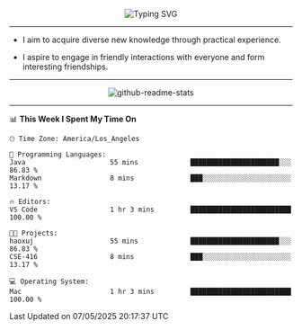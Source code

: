 <p align="center">
  <img src="https://readme-typing-svg.demolab.com?font=Fira+Code&weight=500&size=32&duration=2500&pause=1600&center=true&vCenter=true&random=false&width=1024&height=64&lines=Hi+there+%F0%9F%91%8B;I'm+delighted+you+could+make+it+here+%F0%9F%8E%89;I'm+Harry%2C+a+college+student+still+finding+my+way" alt="Typing SVG" />
</p>


---


- I aim to acquire diverse new knowledge through practical experience.

- I aspire to engage in friendly interactions with everyone and form interesting friendships.


---


<p align="center">
  <img src="https://github-readme-stats.vercel.app/api?username=Harry-Jing&show_icons=true" alt="github-readme-stats"/>
</p>


---

<!--START_SECTION:waka-->
📊 **This Week I Spent My Time On** 

```text
🕑︎ Time Zone: America/Los_Angeles

💬 Programming Languages: 
Java                     55 mins             ██████████████████████░░░   86.83 % 
Markdown                 8 mins              ███░░░░░░░░░░░░░░░░░░░░░░   13.17 % 

🔥 Editors: 
VS Code                  1 hr 3 mins         █████████████████████████   100.00 % 

🐱‍💻 Projects: 
haoxuj                   55 mins             ██████████████████████░░░   86.83 % 
CSE-416                  8 mins              ███░░░░░░░░░░░░░░░░░░░░░░   13.17 % 

💻 Operating System: 
Mac                      1 hr 3 mins         █████████████████████████   100.00 % 
```


 Last Updated on 07/05/2025 20:17:37 UTC
<!--END_SECTION:waka-->
